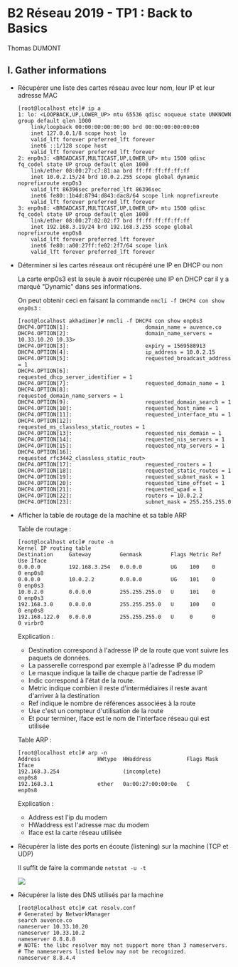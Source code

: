 # B2 Réseau 2019 - TP1 : Back to Basics
Thomas DUMONT

## I. Gather informations
* Récupérer une liste des cartes réseau avec leur nom, leur IP et leur adresse MAC
    
    ```
    [root@localhost etc]# ip a
    1: lo: <LOOPBACK,UP,LOWER_UP> mtu 65536 qdisc noqueue state UNKNOWN group default qlen 1000
        link/loopback 00:00:00:00:00:00 brd 00:00:00:00:00:00
        inet 127.0.0.1/8 scope host lo
        valid_lft forever preferred_lft forever
        inet6 ::1/128 scope host
        valid_lft forever preferred_lft forever
    2: enp0s3: <BROADCAST,MULTICAST,UP,LOWER_UP> mtu 1500 qdisc fq_codel state UP group default qlen 1000
        link/ether 08:00:27:c7:81:aa brd ff:ff:ff:ff:ff:ff
        inet 10.0.2.15/24 brd 10.0.2.255 scope global dynamic noprefixroute enp0s3
        valid_lft 86396sec preferred_lft 86396sec
        inet6 fe80::1b4d:8794:d843:dac8/64 scope link noprefixroute
        valid_lft forever preferred_lft forever
    3: enp0s8: <BROADCAST,MULTICAST,UP,LOWER_UP> mtu 1500 qdisc fq_codel state UP group default qlen 1000
        link/ether 08:00:27:02:02:f7 brd ff:ff:ff:ff:ff:ff
        inet 192.168.3.19/24 brd 192.168.3.255 scope global noprefixroute enp0s8
        valid_lft forever preferred_lft forever
        inet6 fe80::a00:27ff:fe02:2f7/64 scope link
        valid_lft forever preferred_lft forever
    ```


* Déterminer si les cartes réseaux ont récupéré une IP en DHCP ou non

    La carte enp0s3 est la seule à avoir récuperée une IP en DHCP car il y a marqué "Dynamic" dans ses informations.

    On peut obtenir ceci en faisant la commande ``nmcli -f DHCP4 con show enp0s3`` :

    ```
    [root@localhost akhadimer]# nmcli -f DHCP4 con show enp0s3
    DHCP4.OPTION[1]:                        domain_name = auvence.co
    DHCP4.OPTION[2]:                        domain_name_servers = 10.33.10.20 10.33>
    DHCP4.OPTION[3]:                        expiry = 1569588913
    DHCP4.OPTION[4]:                        ip_address = 10.0.2.15
    DHCP4.OPTION[5]:                        requested_broadcast_address = 1
    DHCP4.OPTION[6]:                        requested_dhcp_server_identifier = 1
    DHCP4.OPTION[7]:                        requested_domain_name = 1
    DHCP4.OPTION[8]:                        requested_domain_name_servers = 1
    DHCP4.OPTION[9]:                        requested_domain_search = 1
    DHCP4.OPTION[10]:                       requested_host_name = 1
    DHCP4.OPTION[11]:                       requested_interface_mtu = 1
    DHCP4.OPTION[12]:                       requested_ms_classless_static_routes = 1
    DHCP4.OPTION[13]:                       requested_nis_domain = 1
    DHCP4.OPTION[14]:                       requested_nis_servers = 1
    DHCP4.OPTION[15]:                       requested_ntp_servers = 1
    DHCP4.OPTION[16]:                       requested_rfc3442_classless_static_rout>
    DHCP4.OPTION[17]:                       requested_routers = 1
    DHCP4.OPTION[18]:                       requested_static_routes = 1
    DHCP4.OPTION[19]:                       requested_subnet_mask = 1
    DHCP4.OPTION[20]:                       requested_time_offset = 1
    DHCP4.OPTION[21]:                       requested_wpad = 1
    DHCP4.OPTION[22]:                       routers = 10.0.2.2
    DHCP4.OPTION[23]:                       subnet_mask = 255.255.255.0
    ```

* Afficher la table de routage de la machine et sa table ARP

    Table de routage :

    ```
    [root@localhost etc]# route -n
    Kernel IP routing table
    Destination     Gateway         Genmask         Flags Metric Ref    Use Iface
    0.0.0.0         192.168.3.254   0.0.0.0         UG    100    0        0 enp0s8
    0.0.0.0         10.0.2.2        0.0.0.0         UG    101    0        0 enp0s3
    10.0.2.0        0.0.0.0         255.255.255.0   U     101    0        0 enp0s3
    192.168.3.0     0.0.0.0         255.255.255.0   U     100    0        0 enp0s8
    192.168.122.0   0.0.0.0         255.255.255.0   U     0      0        0 virbr0
    ```


    Explication : 

    * Destination correspond à l'adresse IP de la route que vont suivre les paquets de données.
    * La passerelle correspond par exemple à l'adresse IP du modem
    * Le masque indique la taille de chaque partie de l'adresse IP
    * Indic correspond à l'état de la route.
    * Metric indique combien il reste d'intermédiaires il reste avant d'arriver à la destination
    * Ref indique le nombre de références associées à la route
    * Use c'est un compteur d'utilisation de la route
    * Et pour terminer, Iface est le nom de l'interface réseau qui est utilisée

    Table ARP :

    ```
    [root@localhost etc]# arp -n
    Address                  HWtype  HWaddress           Flags Mask            Iface
    192.168.3.254                    (incomplete)                              enp0s8
    192.168.3.1              ether   0a:00:27:00:00:0e   C                     enp0s8
    ```

    Explication :
    * Address est l'ip du modem
    * HWaddress est l'adresse mac du modem
    * Iface est la carte réseau utilisée

* Récupérer la liste des ports en écoute (listening) sur la machine (TCP et UDP)
    
    Il suffit de faire la commande `netstat -u -t`

    ![](https://image.noelshack.com/fichiers/2019/39/4/1569510095-netstat-u-t.png)

* Récupérer la liste des DNS utilisés par la machine

    ```
    [root@localhost etc]# cat resolv.conf
    # Generated by NetworkManager
    search auvence.co
    nameserver 10.33.10.20
    nameserver 10.33.10.2
    nameserver 8.8.8.8
    # NOTE: the libc resolver may not support more than 3 nameservers.
    # The nameservers listed below may not be recognized.
    nameserver 8.8.4.4
    ```


